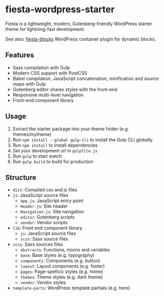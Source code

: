 # fiesta-wordpress-starter

Fiesta is a lightweight, modern, Gutenberg-friendly WordPress starter theme for lightning-fast development.

See also: [fiesta-blocks](https://github.com/jsaarine/fiesta-blocks) WordPress container plugin for dynamic blocks.

## Features

* Sass compilation with Gulp
* Modern CSS support with PostCSS
* Babel compilation, JavaScript concatenation, minification and source maps with Gulp
* Gutenberg editor shares styles with the front-end
* Responsive multi-level navigation 
* Front-end component library

## Usage

1. Extract the starter package into your theme folder (e.g. themes/mytheme)
2. Run `npm install --global gulp-cli` to install the Gulp CLI globally
3. Run `npm install` to install dependencies
4. Set your development url in `gulpfile.js`
5. Run `gulp` to start watch
6. Run `gulp build` to build for production

## Structure

* `dist`: Compiled css and js files
* `js`: JavaScript source files
  * `App.js`: JavaScript entry point
  * `Header.js`: Site header
  * `Navigation.js`: Site navigation
  * `editor`: Gutenberg scripts
  * `vendor`: Vendor scripts
* `lib`: Front end component library
  * `js`: JavaScript source files
  * `scss`: Sass source files
* `scss`: Sass sources files
  * `abstracts`: Functions, mixins and variables
  * `base`: Base styles (e.g. typography)
  * `components`: Components (e.g. button)
  * `layout`: Layout components (e.g. footer)
  * `pages`: Page-speficic styles (e.g. home)
  * `themes`: Theme styles (e.g. dark theme)
  * `vendor`: Vendor styles
* `template-parts`: WordPress template partials (e.g. hero)
